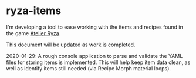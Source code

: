 # ryza-items

I'm developing a tool to ease working with the items and recipes found in the game [Atelier Ryza](https://store.steampowered.com/app/1121560/Atelier_Ryza_Ever_Darkness__the_Secret_Hideout/).

This document will be updated as work is completed.

2020-01-29: A rough console application to parse and validate the YAML files for storing items is implemented. This will help keep item data clean, as well as identify items still needed (via Recipe Morph material loops).
